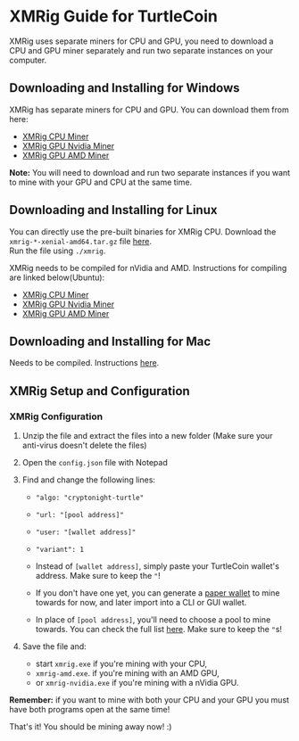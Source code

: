 # XMRig Guide for TurtleCoin 

XMRig uses separate miners for CPU and GPU, you need to download a CPU and GPU miner separately and run two separate instances on your computer.

## Downloading and Installing for Windows

XMRig has separate miners for CPU and GPU. You can download them from here:

* [XMRig CPU Miner](https://github.com/xmrig/xmrig/releases)
* [XMRig GPU Nvidia Miner](https://github.com/xmrig/xmrig-nvidia/releases)
* [XMRig GPU AMD Miner](https://github.com/xmrig/xmrig-amd/releases)

**Note:** You will need to download and run two separate instances if you want to mine with your GPU and CPU at the same time.

## Downloading and Installing for Linux

You can directly use the pre-built binaries for XMRig CPU. Download the `xmrig-*-xenial-amd64.tar.gz` file [here](https://github.com/xmrig/xmrig/releases).  
Run the file using `./xmrig`. 

XMRig needs to be compiled for nVidia and AMD. Instructions for compiling are linked below(Ubuntu):

* [XMRig CPU Miner](https://github.com/xmrig/xmrig/wiki/Ubuntu-Build) 
* [XMRig GPU Nvidia Miner](https://github.com/xmrig/xmrig-nvidia/wiki/Ubuntu-Build) 
* [XMRig GPU AMD Miner](https://github.com/xmrig/xmrig-amd/wiki/Ubuntu-Build) 

## Downloading and Installing for Mac

Needs to be compiled. Instructions [here](https://github.com/xmrig/xmrig/wiki/OS-X-Build).

## XMRig Setup and Configuration

### XMRig Configuration

1.  Unzip the file and extract the files into a new folder (Make sure your anti-virus doesn't delete the files)
2.  Open the `config.json` file with Notepad
3.  Find and change the following lines:

      * `"algo: "cryptonight-turtle"`  

      * `"url: "[pool address]"`  

      * `"user: "[wallet address]"`  

      * `"variant": 1`  

      - Instead of `[wallet address]`, simply paste your TurtleCoin wallet's address. Make sure to keep the `"`!  

      - If you don't have one yet, you can generate a [paper wallet](../../wallets/Making-a-paper-wallet) to mine towards for now, and later import into a CLI or GUI wallet.  

      - In place of `[pool address]`, you'll need to choose a pool to mine towards. You can check the full list [here](../Pools). Make sure to keep the `"`s!  

4.  Save the file and:
    * start `xmrig.exe` if you're mining with your CPU,
    * `xmrig-amd.exe`. if you're mining with an AMD GPU,
    * or `xmrig-nvidia.exe` if you're mining with a nVidia GPU.



**Remember:** if you want to mine with both your CPU and your GPU you must have both programs open at the same time!



That's it! You should be mining away now! :)

